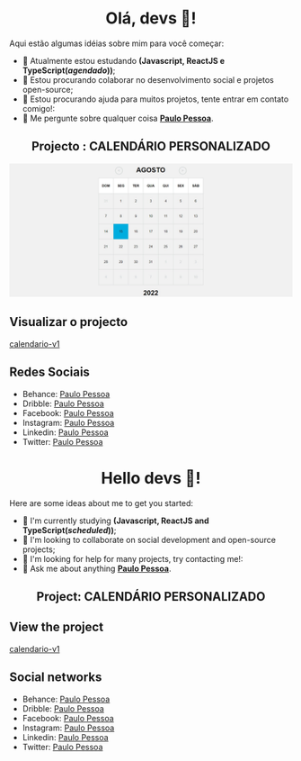  <div align="center">

# Olá, devs 👋!	

</div>

Aqui estão algumas idéias sobre mim para você começar:

- 🌱 Atualmente estou estudando **(Javascript, ReactJS e TypeScript(*agendado*))**;
- 👯 Estou procurando colaborar no desenvolvimento social e projetos open-source;
- 🤔 Estou procurando ajuda para muitos projetos, tente entrar em contato comigo!:
- 💬 Me pergunte sobre qualquer coisa **[Paulo Pessoa](mailto:mrcerebro8@gmail.com)**.

<div align="center">

## Projecto : CALENDÁRIO PERSONALIZADO

</div>

![image-card](img/image-card.jpg)

## Visualizar o projecto

[calendario-v1](https://mr-cerebro.github.io/calendar_v1/)


## Redes Sociais

- Behance: [Paulo Pessoa](https://www.behance.net/mr-cerebro)
- Dribble: [Paulo Pessoa](https://dribbble.com/mr-cerebro)
- Facebook: [Paulo Pessoa](https://www.facebook.com/paulo1pessoa)
- Instagram: [Paulo Pessoa](https://www.instagram.com/_mrcerebro/)
- Linkedin: [Paulo Pessoa](https://www.linkedin.com/in/paulo-pessoa-2777841b2/)
- Twitter: [Paulo Pessoa](https://twitter.com/PauloPe65041263)

<div align="center">

# Hello devs 👋!

</div>

Here are some ideas about me to get you started:

- 🌱 I'm currently studying **(Javascript, ReactJS and TypeScript(*scheduled*))**;
- 👯 I'm looking to collaborate on social development and open-source projects;
- 🤔 I'm looking for help for many projects, try contacting me!:
- 💬 Ask me about anything **[Paulo Pessoa](mailto:mrcerebro8@gmail.com)**.

<div align="center">

## Project: CALENDÁRIO PERSONALIZADO

</div>

## View the project

[calendario-v1](https://mr-cerebro.github.io/calendar_v1/)


## Social networks

- Behance: [Paulo Pessoa](https://www.behance.net/mr-cerebro)
- Dribble: [Paulo Pessoa](https://dribbble.com/mr-cerebro)
- Facebook: [Paulo Pessoa](https://www.facebook.com/paulo1pessoa)
- Instagram: [Paulo Pessoa](https://www.instagram.com/_mrcerebro/)
- Linkedin: [Paulo Pessoa](https://www.linkedin.com/in/paulo-pessoa-2777841b2/)
- Twitter: [Paulo Pessoa](https://twitter.com/PauloPe65041263)
